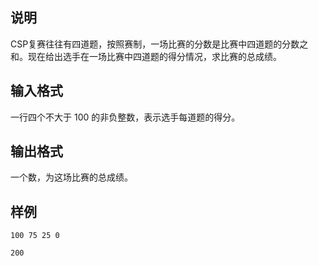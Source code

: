 <h2>说明</h2>

CSP复赛往往有四道题，按照赛制，一场比赛的分数是比赛中四道题的分数之和。现在给出选手在一场比赛中四道题的得分情况，求比赛的总成绩。
<h2>输入格式</h2>

一行四个不大于 100 的非负整数，表示选手每道题的得分。

<h2>输出格式</h2>

一个数，为这场比赛的总成绩。

<h2>样例</h2>
<pre><code class="language-input1">100 75 25 0</code></pre><pre><code class="language-output1">200
</code></pre>
